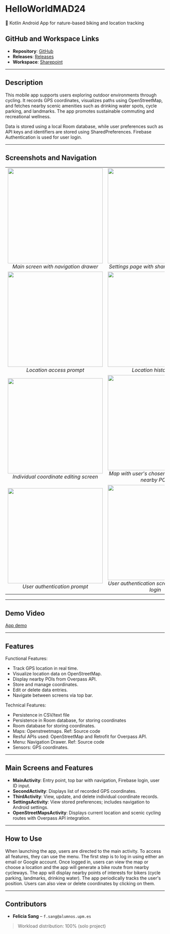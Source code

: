 # HelloWorldMAD24

📱 Kotlin Android App for nature-based biking and location tracking

## GitHub and Workspace Links

- **Repository**: [GitHub](https://github.com/fsangupm/kotlinprojectMAD)
- **Releases**: [Releases](https://github.com/fsangupm/kotlinprojectMAD/releases)
- **Workspace**: [Sharepoint](https://upm365.sharepoint.com/sites/FeliciaSangMAD/SitePages/Tracking.aspx)

---

## Description

This mobile app supports users exploring outdoor environments through cycling. It records GPS coordinates, visualizes paths using OpenStreetMap, and fetches nearby scenic amenities such as drinking water spots, cycle parking, and landmarks. The app promotes sustainable commuting and recreational wellness.

Data is stored using a local Room database, while user preferences such as API keys and identifiers are stored using SharedPreferences. Firebase Authentication is used for user login.

---

## Screenshots and Navigation

<table>
  <tr>
    <td align="center">
      <img src="https://github.com/fsangupm/kotlinprojectMAD/blob/master/images/Screenshot%202025-06-13%20at%202.04.33%20PM.png?raw=true" width="300px"><br/>
      <em>Main screen with navigation drawer</em>
    </td>
    <td align="center">
      <img src="https://github.com/fsangupm/kotlinprojectMAD/blob/master/images/Screenshot%202025-06-13%20at%202.04.50%20PM.png?raw=true" width="300px"><br/>
      <em>Settings page with shared preferences</em>
    </td>
  </tr>
  <tr>
    <td align="center">
      <img src="https://github.com/fsangupm/kotlinprojectMAD/blob/master/images/Screenshot%202025-06-13%20at%202.03.14%20PM.png?raw=true" width="300px"><br/>
      <em>Location access prompt</em>
    </td>
    <td align="center">
      <img src="https://github.com/fsangupm/kotlinprojectMAD/blob/master/images/Screenshot%202025-06-13%20at%202.05.04%20PM.png?raw=true" width="300px"><br/>
      <em>Location history list</em>
    </td>
  </tr>
  <tr>
    <td align="center">
      <img src="https://github.com/fsangupm/kotlinprojectMAD/blob/master/images/Screenshot%202025-06-13%20at%202.05.08%20PM.png?raw=true" width="300px"><br/>
      <em>Individual coordinate editing screen</em>
    </td>
    <td align="center">
      <img src="https://github.com/fsangupm/kotlinprojectMAD/blob/master/images/Screenshot%202025-06-13%20at%202.47.03%20PM.png?raw=true" width="300px"><br/>
      <em>Map with user's chosen bike route and nearby POIs</em>
    </td>
  </tr>
  <tr>
    <td align="center">
      <img src="https://github.com/fsangupm/kotlinprojectMAD/blob/master/images/Screenshot%202025-06-13%20at%202.47.34%20PM.png?raw=true" width="300px"><br/>
      <em>User authentication prompt</em>
    </td>
    <td align="center">
      <img src="https://github.com/fsangupm/kotlinprojectMAD/blob/master/images/Screenshot%202025-06-13%20at%202.47.46%20PM.png?raw=true" width="300px"><br/>
      <em>User authentication screen with Google login</em>
    </td>
  </tr>
</table>

---

## Demo Video
[App demo](https://youtu.be/mMOd-sxxWYM)

---

## Features

Functional Features:

- Track GPS location in real time.
- Visualize location data on OpenStreetMap.
- Display nearby POIs from Overpass API.
- Store and manage coordinates.
- Edit or delete data entries.
- Navigate between screens via top bar.

Technical Features:
- Persistence in CSV/text file
- Persistence in Room database, for storing coordinates
- Room database for storing coordinates.
- Maps: Openstreetmaps. Ref: Source code
- Resful APIs used: OpenStreetMap and Retrofit for Overpass API.
- Menu: Navigation Drawer. Ref: Source code
- Sensors: GPS coordinates.

---

## Main Screens and Features

- **MainActivity**: Entry point, top bar with navigation, Firebase login, user ID input.
- **SecondActivity**: Displays list of recorded GPS coordinates.
- **ThirdActivity**: View, update, and delete individual coordinate records.
- **SettingsActivity**: View stored preferences; includes navigation to Android settings.
- **OpenStreetMapsActivity**: Displays current location and scenic cycling routes with Overpass API integration.

---

## How to Use

When launching the app, users are directed to the main activity. To access all features, they can use the menu. The first step is to log in
using either an email or Google account. Once logged in, users can view the map or choose a location and the app will generate a bike route from nearby cycleways. 
The app will display nearby points of interests for bikers (cycle parking, landmarks, drinking water). The app periodically tracks the user's position. 
Users can also view or delete coordinates by clicking on them.

---

## Contributors

- **Felicia Sang** – `f.sang@alumnos.upm.es`

> Workload distribution: 100% (solo project)
